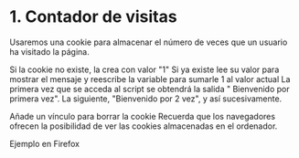 # 1. Contador de visitas
Usaremos una cookie para almacenar el número de veces que un usuario ha visitado la página. 

Si la cookie no existe, la crea con valor "1"
Si ya existe lee su valor para mostrar el mensaje y reescribe la variable para sumarle 1 al valor actual
La primera vez que se acceda al script se obtendrá la salida " Bienvenido por primera vez". La siguiente, "Bienvenido por 2 vez", y así sucesivamente.

Añade un vínculo para borrar la cookie
Recuerda que los navegadores ofrecen la posibilidad de ver las cookies almacenadas en el ordenador.

Ejemplo en Firefox